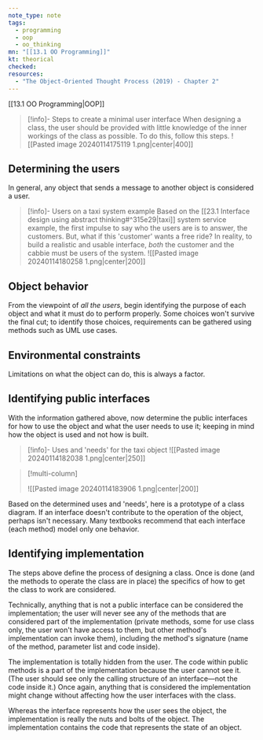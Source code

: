 ```yaml
---
note_type: note
tags:
  - programming
  - oop
  - oo_thinking
mn: "[[13.1 OO Programming]]"
kt: theorical
checked: 
resources:
  - "The Object-Oriented Thought Process (2019) - Chapter 2"
---
```

[[13.1 OO Programming|OOP]]

>[!info]- Steps to create a minimal user interface
When designing a class, the user should be provided with little knowledge of the inner workings of the class as possible. To do this, follow this steps.
![[Pasted image 20240114175119 1.png|center|400]]

## Determining the users 
In general, any object that sends a message to another object is considered a user. 

>[!info]- Users on a taxi system example
Based on the [[23.1 Interface design using abstract thinking#^315e29|taxi]] system service example, the first impulse to say who the users are is to answer, the customers. But, what if this 'customer' wants a free ride? In reality, to build a realistic and usable interface, _both_ the customer and the cabbie must be users of the system. 
![[Pasted image 20240114180258 1.png|center|200]]

## Object behavior
From the viewpoint of _all the users_, begin identifying the purpose of each object and what it must do to perform properly. Some choices won't survive the final cut; to identify those choices, requirements can be gathered using methods such as UML use cases.

## Environmental constraints
Limitations on what the object can do, this is always a factor. 

## Identifying public interfaces
With the information gathered above, now determine the public interfaces for how to use the object and what the user needs to use it; keeping in mind how the object is used and not how is built.

>[!info]- Uses and 'needs' for the taxi object
>![[Pasted image 20240114182038 1.png|center|250]]

>[!multi-column]
>
>![[Pasted image 20240114183906 1.png|center|200]]
>

Based on the determined uses and 'needs', here is a prototype of a class diagram. If an interface doesn't contribute to the operation of the object, perhaps isn't necessary. Many textbooks recommend that each interface (each method) model only one behavior. 

## Identifying implementation
The steps above define the process of designing a class. Once is done (and the methods to operate the class are in place) the specifics of how to get the class to work are considered. 

Technically, anything that is not a public interface can be considered the implementation; the user will never see any of the methods that are considered part of the implementation (private methods, some for use class only, the user won't have access to them, but other method's implementation can invoke them), including the method's signature (name of the method, parameter list and code inside). 

The implementation is totally hidden from the user. The code within public methods is a part of the implementation because the user cannot see it. (The user should see only the calling structure of an interface—not the code inside it.) Once again, anything that is considered the implementation might change without affecting how the user interfaces with the class.

Whereas the interface represents how the user sees the object, the implementation is really the nuts and bolts of the object. The implementation contains the code that represents the state of an object.